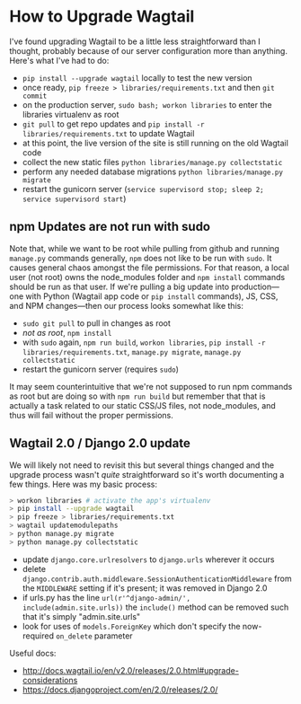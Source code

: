 # How to Upgrade Wagtail

I've found upgrading Wagtail to be a little less straightforward than I thought, probably because of our server configuration more than anything. Here's what I've had to do:

- `pip install --upgrade wagtail` locally to test the new version
- once ready, `pip freeze > libraries/requirements.txt` and then `git commit`
- on the production server, `sudo bash; workon libraries` to enter the libraries virtualenv as root
- `git pull` to get repo updates and `pip install -r libraries/requirements.txt` to update Wagtail
- at this point, the live version of the site is still running on the old Wagtail code
- collect the new static files `python libraries/manage.py collectstatic`
- perform any needed database migrations `python libraries/manage.py migrate`
- restart the gunicorn server (`service supervisord stop; sleep 2; service supervisord start`)

## npm Updates are not run with sudo

Note that, while we want to be root while pulling from github and running `manage.py` commands generally, `npm` does not like to be run with `sudo`. It causes general chaos amongst the file permissions. For that reason, a local user (not root) owns the node_modules folder and `npm install` commands should be run as that user. If we're pulling a big update into production—one with Python (Wagtail app code or `pip install` commands), JS, CSS, and NPM changes—then our process looks somewhat like this:

- `sudo git pull` to pull in changes as root
- _not as root_, `npm install`
- with `sudo` again, `npm run build`, `workon libraries`, `pip install -r libraries/requirements.txt`, `manage.py migrate`, `manage.py collectstatic`
- restart the gunicorn server (requires `sudo`)

It may seem counterintuitive that we're not supposed to run npm commands as root but are doing so with `npm run build` but remember that that is actually a task related to our static CSS/JS files, not node_modules, and thus will fail without the proper permissions.

## Wagtail 2.0 / Django 2.0 update

We will likely not need to revisit this but several things changed and the upgrade process wasn't _quite_ straightforward so it's worth documenting a few things. Here was my basic process:

```sh
> workon libraries # activate the app's virtualenv
> pip install --upgrade wagtail
> pip freeze > libraries/requirements.txt
> wagtail updatemodulepaths
> python manage.py migrate
> python manage.py collectstatic
```

- update `django.core.urlresolvers` to `django.urls` wherever it occurs
- delete `django.contrib.auth.middleware.SessionAuthenticationMiddleware` from the `MIDDLEWARE` setting if it's present; it was removed in Django 2.0
- if urls.py has the line `url(r'^django-admin/', include(admin.site.urls))` the `include()` method can be removed such that it's simply "admin.site.urls"
- look for uses of `models.ForeignKey` which don't specify the now-required `on_delete` parameter

Useful docs:

- http://docs.wagtail.io/en/v2.0/releases/2.0.html#upgrade-considerations
- https://docs.djangoproject.com/en/2.0/releases/2.0/
